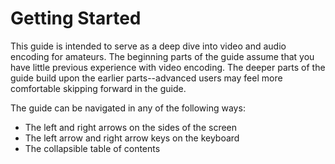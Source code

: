 # Getting Started

This guide is intended to serve as a deep dive into video and audio encoding for amateurs.
The beginning parts of the guide assume that you have little previous experience with video encoding.
The deeper parts of the guide build upon the earlier parts--advanced users may feel more comfortable skipping forward in the guide.

The guide can be navigated in any of the following ways:

- The left and right arrows on the sides of the screen
- The left arrow and right arrow keys on the keyboard
- The collapsible table of contents
